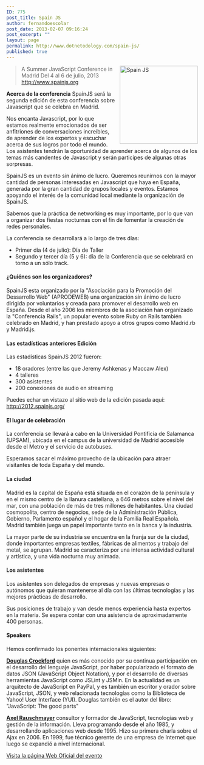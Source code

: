 ```yaml
---
ID: 775
post_title: Spain JS
author: fernandoescolar
post_date: 2013-02-07 09:16:24
post_excerpt: ""
layout: page
permalink: http://www.dotnetodology.com/spain-js/
published: true
---
```

<img class="alignright  wp-image-835" alt="Spain JS" align="right" src="http://www.dotnetodology.com/wp-content/uploads/2013/02/spainjs.jpeg" width="205" height="205" style="margin-left: 10px;" />

<blockquote>A Summer JavaScript Conference in Madrid
Del 4 al 6 de julio, 2013
<a href="http://www.spainjs.org" target="_blank">http://www.spainjs.org</a></blockquote>
<h4 style="display: inline">Acerca de la conferencia</h4>
SpainJS será la segunda edición de esta conferencia sobre Javascript que se celebra en Madrid.

Nos encanta Javascript, por lo que estamos realmente emocionados de ser anfitriones de conversaciones increíbles, de aprender de los
expertos y escuchar acerca de sus logros por todo el mundo. Los asistentes tendrán la oportunidad de aprender acerca de algunos de los temas más candentes de Javascript y serán participes de algunas otras sorpresas.

SpainJS es un evento sin ánimo de lucro. Queremos reunirnos con la mayor cantidad de personas interesadas en Javascript que haya en España, generada por la gran cantidad de grupos locales y eventos. Estamos apoyando el interés de la comunidad local mediante la organización de SpainJS.

Sabemos que la práctica de networking es muy importante, por lo que van a organizar dos fiestas nocturnas con el fin de fomentar la creación de redes personales.

La conferencia se desarrollará a lo largo de tres días:

- Primer día (4 de julio): Día de Taller
- Segundo y tercer día (5 y 6): día de la Conferencia que se celebrará en torno a un sólo track.
<h4>¿Quiénes son los organizadores?</h4>
SpainJS esta organizado por la "Asociación para la Promoción del Dessarrollo Web" (APRODEWEB) una organización sin ánimo de lucro dirigida por voluntarios y creada para promover el desarrollo web en España. Desde el año 2006 los miembros de la asociación han organizado la "Conferencia Rails", un popular evento sobre Ruby on Rails también celebrado en Madrid, y han prestado apoyo a otros grupos como Madrid.rb y Madrid.js.
<h4>Las estadísticas anteriores Edición</h4>
Las estadísticas SpainJS 2012 fueron:
<ul>
	<li>18 oradores (entre las que Jeremy Ashkenas y Maccaw Alex)</li>
	<li>4 talleres</li>
	<li>300 asistentes</li>
	<li>200 conexiones de audio en streaming</li>
</ul>
Puedes echar un vistazo al sitio web de la edición pasada aquí: <a title="Spain JS 2012" href="http://2012.spainjs.org/" target="_blank">http://2012.spainjs.org/</a>
<h4>El lugar de celebración</h4>
La conferencia se llevará a cabo en la Universidad Pontificia de Salamanca
(UPSAM), ubicada en el campus de la universidad de Madrid accesible desde el Metro y el servicio de autobuses.

Esperamos sacar el máximo provecho de la ubicación para atraer visitantes de toda España y del mundo.
<h4>La ciudad</h4>
Madrid es la capital de España está situada en el corazón de la península y en el mismo centro de la llanura castellana, a 646 metros sobre el nivel del mar, con una población de más de tres millones de habitantes. Una ciudad cosmopolita, centro de negocios, sede de la Administración Pública, Gobierno, Parlamento español y el hogar de la Familia Real Española. Madrid también juega un papel importante tanto en la banca y la industria.

La mayor parte de su industria se encuentra en la franja sur de la ciudad, donde importantes empresas textiles, fábricas de alimentos y trabajo del metal, se agrupan. Madrid se caracteriza por una intensa actividad cultural y artística, y una vida nocturna muy animada.
<h4>Los asistentes</h4>
Los asistentes son delegados de empresas y nuevas empresas o autónomos que quieran mantenerse al día con las últimas tecnologías y las mejores prácticas de desarrollo.

Sus posiciones de trabajo y van desde menos experiencia hasta expertos en la materia. Se espera contar con una asistencia de aproximadamente 400 personas.
<h4>Speakers</h4>
Hemos confirmado los ponentes internacionales siguientes:

<strong><a href="http://www.crockford.com/">Douglas Crockford</a></strong> quien es más conocido por su continua participación en el desarrollo del lenguaje JavaScript, por haber popularizado el formato de datos JSON (JavaScript Object Notation), y por el desarrollo de diversas herramientas JavaScript como JSLint y JSMin. En la actualidad es un arquitecto de JavaScript en PayPal, y es también un escritor y orador sobre JavaScript, JSON, y web relacionada tecnologías como la Biblioteca de Yahoo! User Interface (YUI). Douglas también es el autor del libro: "JavaScript: The good parts"

<strong><a href="http://rauschma.de/">Axel Rauschmayer</a></strong> consultor y formador de JavaScript, tecnologías web y gestión de la información. Lleva programando desde el año 1985, y desarrollando aplicaciones web desde 1995. Hizo su primera charla sobre el Ajax en 2006. En 1999, fue técnico gerente de una empresa de Internet que luego se expandió a nivel internacional. 

<a title="Spain.js" href="http://spainjs.org/index.html" target="_blank">Visita la página Web Oficial del evento</a>